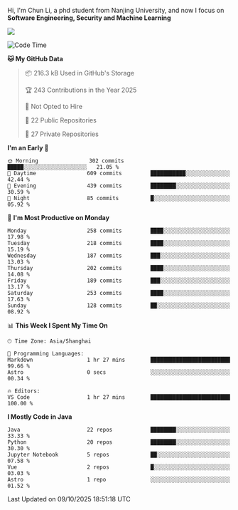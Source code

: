 Hi, I'm Chun Li, a phd student from Nanjing University, and now I focus on **Software Engineering, Security and Machine Learning**

<!--![GitHub Snake Light](https://github.com/pppppkun/pppppkun/blob/output/github-snake.svg#gh-light-mode-only)-->
<!--![GitHub Snake dark](https://github.com/pppppkun/pppppkun/blob/output/github-snake-dark.svg#gh-dark-mode-only)-->

![](https://komarev.com/ghpvc/?username=pppppkun)
<!--START_SECTION:waka-->
![Code Time](http://img.shields.io/badge/Code%20Time-2%2C202%20hrs%2012%20mins-blue)

**🐱 My GitHub Data** 

> 📦 216.3 kB Used in GitHub's Storage 
 > 
> 🏆 243 Contributions in the Year 2025
 > 
> 🚫 Not Opted to Hire
 > 
> 📜 22 Public Repositories 
 > 
> 🔑 27 Private Repositories 
 > 
**I'm an Early 🐤** 

```text
🌞 Morning                302 commits         █████░░░░░░░░░░░░░░░░░░░░   21.05 % 
🌆 Daytime                609 commits         ███████████░░░░░░░░░░░░░░   42.44 % 
🌃 Evening                439 commits         ████████░░░░░░░░░░░░░░░░░   30.59 % 
🌙 Night                  85 commits          █░░░░░░░░░░░░░░░░░░░░░░░░   05.92 % 
```
📅 **I'm Most Productive on Monday** 

```text
Monday                   258 commits         ████░░░░░░░░░░░░░░░░░░░░░   17.98 % 
Tuesday                  218 commits         ████░░░░░░░░░░░░░░░░░░░░░   15.19 % 
Wednesday                187 commits         ███░░░░░░░░░░░░░░░░░░░░░░   13.03 % 
Thursday                 202 commits         ████░░░░░░░░░░░░░░░░░░░░░   14.08 % 
Friday                   189 commits         ███░░░░░░░░░░░░░░░░░░░░░░   13.17 % 
Saturday                 253 commits         ████░░░░░░░░░░░░░░░░░░░░░   17.63 % 
Sunday                   128 commits         ██░░░░░░░░░░░░░░░░░░░░░░░   08.92 % 
```


📊 **This Week I Spent My Time On** 

```text
🕑︎ Time Zone: Asia/Shanghai

💬 Programming Languages: 
Markdown                 1 hr 27 mins        █████████████████████████   99.66 % 
Astro                    0 secs              ░░░░░░░░░░░░░░░░░░░░░░░░░   00.34 % 

🔥 Editors: 
VS Code                  1 hr 27 mins        █████████████████████████   100.00 % 
```

**I Mostly Code in Java** 

```text
Java                     22 repos            ████████░░░░░░░░░░░░░░░░░   33.33 % 
Python                   20 repos            ████████░░░░░░░░░░░░░░░░░   30.30 % 
Jupyter Notebook         5 repos             ██░░░░░░░░░░░░░░░░░░░░░░░   07.58 % 
Vue                      2 repos             █░░░░░░░░░░░░░░░░░░░░░░░░   03.03 % 
Astro                    1 repo              ░░░░░░░░░░░░░░░░░░░░░░░░░   01.52 % 
```




 Last Updated on 09/10/2025 18:51:18 UTC
<!--END_SECTION:waka-->
